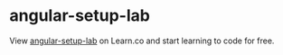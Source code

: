 # angular-setup-lab

<p data-visibility='hidden'>View <a href='https://learn.co/lessons/angular-setup-lab' title='angular-setup-lab'>angular-setup-lab</a> on Learn.co and start learning to code for free.</p>
